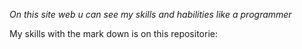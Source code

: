 *On this site web u can see my skills and habilities like a programmer*

My skills with the mark down is on this repositorie: 
